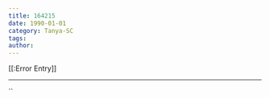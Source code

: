 ```yaml
---
title: 164215
date: 1990-01-01
category: Tanya-SC
tags: 
author: 
---
```


[[:Error Entry]]

---



``
